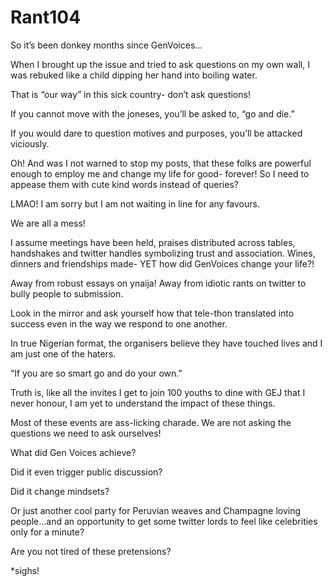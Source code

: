 # Rant104

So it’s been donkey months since GenVoices…

When I brought up the issue and tried to ask questions on my own wall, I was rebuked like a child dipping her hand into boiling water. 

That is “our way” in this sick country- don’t ask questions!

If you cannot move with the joneses, you’ll be asked to, “go and die.”

If you would dare to question motives and purposes, you’ll be attacked viciously.

Oh! And was I not warned to stop my posts, that these folks are powerful enough to employ me and change my life for good- forever! So I need to appease them with cute kind words instead of queries?

LMAO! I am sorry but I am not waiting in line for any favours.

We are all a mess!

I assume meetings have been held, praises distributed across tables, handshakes and twitter handles symbolizing trust and association. Wines, dinners and friendships made- YET how did GenVoices change your life?!

Away from robust essays on ynaija! Away from idiotic rants on twitter to bully people to submission.

Look in the mirror and ask yourself how that tele-thon translated into success even in the way we respond to one another.

In true Nigerian format, the organisers believe they have touched lives and I am just one of the haters.

“If you are so smart go and do your own.”

Truth is, like all the invites I get to join 100 youths to dine with GEJ that I never honour, I am yet to understand the impact of these things.

Most of these events are ass-licking charade. We are not asking the questions we need to ask ourselves!

What did Gen Voices achieve?

Did it even trigger public discussion?

Did it change mindsets?

Or just another cool party for Peruvian weaves and Champagne loving people...and an opportunity to get some twitter lords to feel like celebrities only for a minute?

Are you not tired of these pretensions?

*sighs!